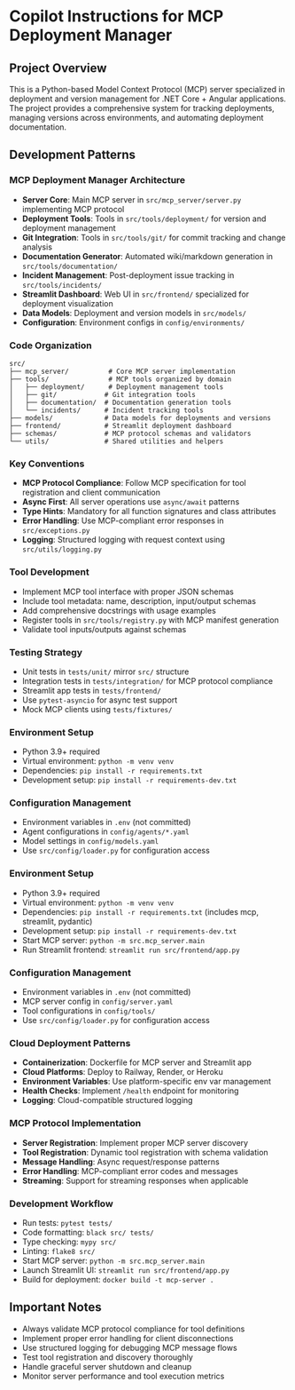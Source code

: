 # Copilot Instructions for MCP Deployment Manager

## Project Overview
This is a Python-based Model Context Protocol (MCP) server specialized in deployment and version management for .NET Core + Angular applications. The project provides a comprehensive system for tracking deployments, managing versions across environments, and automating deployment documentation.

## Development Patterns

### MCP Deployment Manager Architecture
- **Server Core**: Main MCP server in `src/mcp_server/server.py` implementing MCP protocol
- **Deployment Tools**: Tools in `src/tools/deployment/` for version and deployment management
- **Git Integration**: Tools in `src/tools/git/` for commit tracking and change analysis
- **Documentation Generator**: Automated wiki/markdown generation in `src/tools/documentation/`
- **Incident Management**: Post-deployment issue tracking in `src/tools/incidents/`
- **Streamlit Dashboard**: Web UI in `src/frontend/` specialized for deployment visualization
- **Data Models**: Deployment and version models in `src/models/`
- **Configuration**: Environment configs in `config/environments/`

### Code Organization
```
src/
├── mcp_server/          # Core MCP server implementation
├── tools/               # MCP tools organized by domain
│   ├── deployment/      # Deployment management tools
│   ├── git/            # Git integration tools
│   ├── documentation/  # Documentation generation tools
│   └── incidents/      # Incident tracking tools
├── models/             # Data models for deployments and versions
├── frontend/           # Streamlit deployment dashboard
├── schemas/            # MCP protocol schemas and validators
└── utils/              # Shared utilities and helpers
```

### Key Conventions
- **MCP Protocol Compliance**: Follow MCP specification for tool registration and client communication
- **Async First**: All server operations use `async/await` patterns
- **Type Hints**: Mandatory for all function signatures and class attributes
- **Error Handling**: Use MCP-compliant error responses in `src/exceptions.py`
- **Logging**: Structured logging with request context using `src/utils/logging.py`

### Tool Development
- Implement MCP tool interface with proper JSON schemas
- Include tool metadata: name, description, input/output schemas
- Add comprehensive docstrings with usage examples
- Register tools in `src/tools/registry.py` with MCP manifest generation
- Validate tool inputs/outputs against schemas

### Testing Strategy
- Unit tests in `tests/unit/` mirror `src/` structure
- Integration tests in `tests/integration/` for MCP protocol compliance
- Streamlit app tests in `tests/frontend/`
- Use `pytest-asyncio` for async test support
- Mock MCP clients using `tests/fixtures/`

### Environment Setup
- Python 3.9+ required
- Virtual environment: `python -m venv venv`
- Dependencies: `pip install -r requirements.txt`
- Development setup: `pip install -r requirements-dev.txt`

### Configuration Management
- Environment variables in `.env` (not committed)
- Agent configurations in `config/agents/*.yaml`
- Model settings in `config/models.yaml`
- Use `src/config/loader.py` for configuration access

### Environment Setup
- Python 3.9+ required
- Virtual environment: `python -m venv venv`
- Dependencies: `pip install -r requirements.txt` (includes mcp, streamlit, pydantic)
- Development setup: `pip install -r requirements-dev.txt`
- Start MCP server: `python -m src.mcp_server.main`
- Run Streamlit frontend: `streamlit run src/frontend/app.py`

### Configuration Management
- Environment variables in `.env` (not committed)
- MCP server config in `config/server.yaml`
- Tool configurations in `config/tools/`
- Use `src/config/loader.py` for configuration access

### Cloud Deployment Patterns
- **Containerization**: Dockerfile for MCP server and Streamlit app
- **Cloud Platforms**: Deploy to Railway, Render, or Heroku
- **Environment Variables**: Use platform-specific env var management
- **Health Checks**: Implement `/health` endpoint for monitoring
- **Logging**: Cloud-compatible structured logging

### MCP Protocol Implementation
- **Server Registration**: Implement proper MCP server discovery
- **Tool Registration**: Dynamic tool registration with schema validation
- **Message Handling**: Async request/response patterns
- **Error Handling**: MCP-compliant error codes and messages
- **Streaming**: Support for streaming responses when applicable

### Development Workflow
- Run tests: `pytest tests/`
- Code formatting: `black src/ tests/`
- Type checking: `mypy src/`
- Linting: `flake8 src/`
- Start MCP server: `python -m src.mcp_server.main`
- Launch Streamlit UI: `streamlit run src/frontend/app.py`
- Build for deployment: `docker build -t mcp-server .`

## Important Notes
- Always validate MCP protocol compliance for tool definitions
- Implement proper error handling for client disconnections
- Use structured logging for debugging MCP message flows
- Test tool registration and discovery thoroughly
- Handle graceful server shutdown and cleanup
- Monitor server performance and tool execution metrics